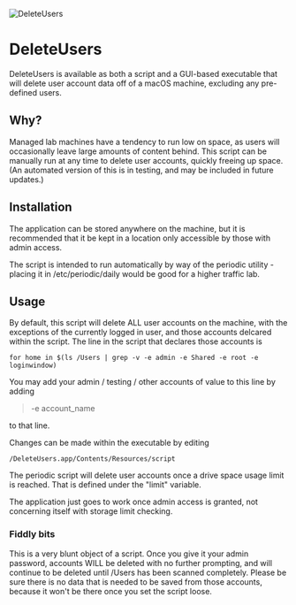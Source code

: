 ![DeleteUsers](https://github.com/zaren/DeleteUsers/assets/2085312/68b7a31e-24ff-4de0-9a1e-e30d01573529)
# DeleteUsers

DeleteUsers is available as both a script and a GUI-based executable that will delete user account data off of a macOS machine, excluding any pre-defined users.

## Why?

Managed lab machines have a tendency to run low on space, as users will occasionally leave large amounts of content behind. This script can be manually run at any time to 
delete user accounts, quickly freeing up space. (An automated version of this is in testing, and may be included in future updates.)

## Installation

The application can be stored anywhere on the machine, but it is recommended that it be kept in a location only accessible by those with admin access. 

The script is intended to run automatically by way of the periodic utility - placing it in /etc/periodic/daily would be good for a higher traffic lab.

## Usage

By default, this script will delete ALL user accounts on the machine, with the exceptions of the currently logged in user, and those accounts delcared within the script. The line in the script that declares those accounts is

```
for home in $(ls /Users | grep -v -e admin -e Shared -e root -e loginwindow)
```

You may add your admin / testing / other accounts of value to this line by adding 
> -e account_name

to that line.

Changes can be made within the executable by editing 
```
/DeleteUsers.app/Contents/Resources/script
```

The periodic script will delete user accounts once a drive space usage limit is reached. That is defined under the "limit" variable. 

The application just goes to work once admin access is granted, not concerning itself with storage limit checking.

### Fiddly bits

This is a very blunt object of a script. Once you give it your admin password, accounts WILL be deleted with no further prompting, and will continue to be deleted until /Users has been scanned completely. Please be sure there is no data that is needed to be saved from those accounts, because it won't be there once you set the script loose.
